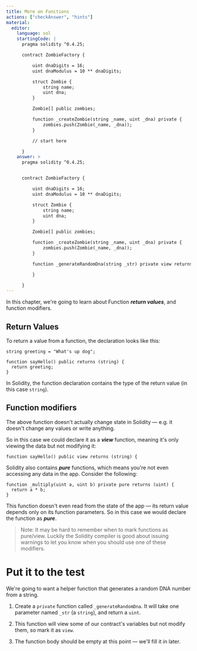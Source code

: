```yaml
---
title: More on Functions
actions: ["checkAnswer", "hints"]
material:
  editor:
    language: sol
    startingCode: |
      pragma solidity ^0.4.25;

      contract ZombieFactory {

          uint dnaDigits = 16;
          uint dnaModulus = 10 ** dnaDigits;

          struct Zombie {
              string name;
              uint dna;
          }

          Zombie[] public zombies;

          function _createZombie(string _name, uint _dna) private {
              zombies.push(Zombie(_name, _dna));
          }

          // start here

      }
    answer: >
      pragma solidity ^0.4.25;


      contract ZombieFactory {

          uint dnaDigits = 16;
          uint dnaModulus = 10 ** dnaDigits;

          struct Zombie {
              string name;
              uint dna;
          }

          Zombie[] public zombies;

          function _createZombie(string _name, uint _dna) private {
              zombies.push(Zombie(_name, _dna));
          }

          function _generateRandomDna(string _str) private view returns (uint) {

          }

      }
---
```


In this chapter, we're going to learn about Function **_return values_**, and
function modifiers.

## Return Values

To return a value from a function, the declaration looks like this:

```
string greeting = "What's up dog";

function sayHello() public returns (string) {
  return greeting;
}
```

In Solidity, the function declaration contains the type of the return value (in
this case `string`).

## Function modifiers

The above function doesn't actually change state in Solidity — e.g. it doesn't
change any values or write anything.

So in this case we could declare it as a **_view_** function, meaning it's only
viewing the data but not modifying it:

```
function sayHello() public view returns (string) {
```

Solidity also contains **_pure_** functions, which means you're not even
accessing any data in the app. Consider the following:

```
function _multiply(uint a, uint b) private pure returns (uint) {
  return a * b;
}
```

This function doesn't even read from the state of the app — its return value
depends only on its function parameters. So in this case we would declare the
function as **_pure_**.

> Note: It may be hard to remember when to mark functions as pure/view. Luckily
> the Solidity compiler is good about issuing warnings to let you know when you
> should use one of these modifiers.

# Put it to the test

We're going to want a helper function that generates a random DNA number from a
string.

1. Create a `private` function called `_generateRandomDna`. It will take one
   parameter named `_str` (a `string`), and return a `uint`.

2. This function will view some of our contract's variables but not modify them,
   so mark it as `view`.

3. The function body should be empty at this point — we'll fill it in later.
